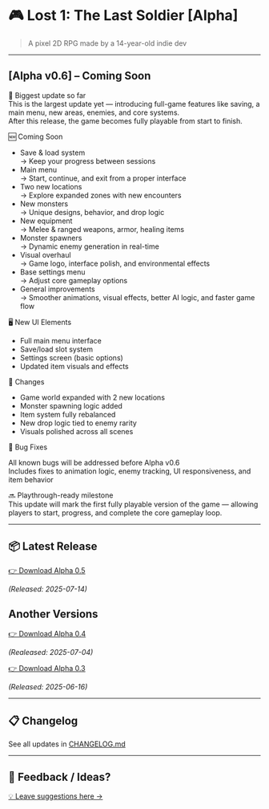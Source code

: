 # 🎮 Lost 1: The Last Soldier [Alpha]

> A pixel 2D RPG made by a 14-year-old indie dev

---

## [Alpha v0.6] – Coming Soon

🚨 Biggest update so far  
This is the largest update yet — introducing full-game features like saving, a main menu, new areas, enemies, and core systems.  
After this release, the game becomes fully playable from start to finish.

🆕 Coming Soon

- Save & load system  
  → Keep your progress between sessions  
- Main menu  
  → Start, continue, and exit from a proper interface  
- Two new locations  
  → Explore expanded zones with new encounters  
- New monsters  
  → Unique designs, behavior, and drop logic  
- New equipment  
  → Melee & ranged weapons, armor, healing items  
- Monster spawners  
  → Dynamic enemy generation in real-time  
- Visual overhaul  
  → Game logo, interface polish, and environmental effects  
- Base settings menu  
  → Adjust core gameplay options  
- General improvements  
  → Smoother animations, visual effects, better AI logic, and faster game flow  

🖥️ New UI Elements

- Full main menu interface  
- Save/load slot system  
- Settings screen (basic options)  
- Updated item visuals and effects  

🔁 Changes

- Game world expanded with 2 new locations  
- Monster spawning logic added  
- Item system fully rebalanced  
- New drop logic tied to enemy rarity  
- Visuals polished across all scenes  

🐛 Bug Fixes

All known bugs will be addressed before Alpha v0.6  
Includes fixes to animation logic, enemy tracking, UI responsiveness, and item behavior

🔜 Playthrough-ready milestone  
This update will mark the first fully playable version of the game — allowing players to start, progress, and complete the core gameplay loop.

---

## 📦 Latest Release
[👉 Download Alpha 0.5](https://github.com/DEV-ZiMiR/Lost1-The-Last-Soldier/releases/tag/alpha-0.5)

*(Released: 2025-07-14)*

## Another Versions
[👉 Download Alpha 0.4](https://github.com/DEV-ZiMiR/Lost1-The-Last-Soldier/releases/tag/alpha-0.4)

*(Realeased: 2025-07-04)*

[👉 Download Alpha 0.3](https://github.com/DEV-ZiMiR/Lost1-The-Last-Soldier/releases/alpha-0.3)

*(Released: 2025-06-16)*

---

## 📋 Changelog
See all updates in [CHANGELOG.md](./CHANGELOG.md)

---

## 💬 Feedback / Ideas?
[💡 Leave suggestions here →](https://github.com/DEV-ZiMiR/Lost1-The-Last-Soldier/discussions)
